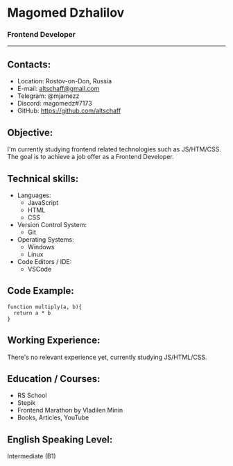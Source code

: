 # Magomed Dzhalilov       
### Frontend Developer
***************************
## Contacts:
* Location: Rostov-on-Don, Russia
* E-mail: altschaff@gmail.com
* Telegram: @mjamezz
* Discord: magomedz#7173
* GitHub: https://github.com/altschaff

## Objective: 
I'm currently studying frontend related technologies such as JS/HTM/CSS. 
The goal is to achieve a job offer as a Frontend Developer.

## Technical skills:
* Languages:
  * JavaScript
  * HTML
  * CSS
* Version Control System:
  * Git
* Operating Systems:
  * Windows
  * Linux 
* Code Editors / IDE: 
  * VSCode

## Code Example:
```
function multiply(a, b){
  return a * b
}
```
## Working Experience:
There's no relevant experience yet, currently studying JS/HTML/CSS.

## Education / Courses:
* RS School
* Stepik
* Frontend Marathon by Vladilen Minin
* Books, Articles, YouTube

## English Speaking Level:
Intermediate (B1)
